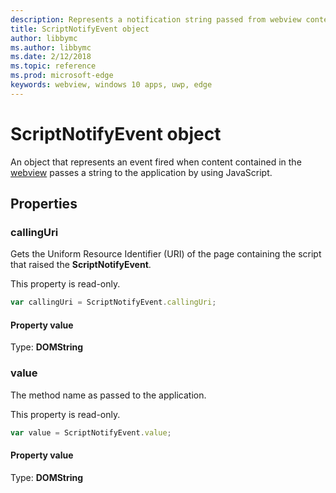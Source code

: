 ```yaml
---
description: Represents a notification string passed from webview content to the application
title: ScriptNotifyEvent object
author: libbymc
ms.author: libbymc
ms.date: 2/12/2018
ms.topic: reference
ms.prod: microsoft-edge
keywords: webview, windows 10 apps, uwp, edge
---
```


# ScriptNotifyEvent object

An object that represents an event fired when content contained in the [webview](../webview.md) passes a string to the application by using JavaScript.

## Properties
    
### callingUri

Gets the Uniform Resource Identifier (URI) of the page containing the script that raised the **ScriptNotifyEvent**.

This property is read-only.

```js
var callingUri = ScriptNotifyEvent.callingUri;
```

#### Property value
Type: **DOMString**

### value

The method name as passed to the application.

This property is read-only.

```js
var value = ScriptNotifyEvent.value;
```

#### Property value
Type: **DOMString**